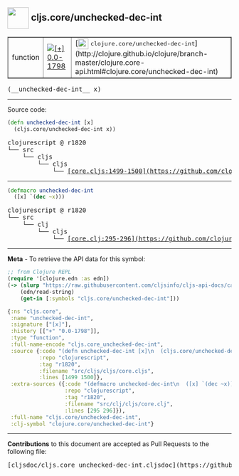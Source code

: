 ## <img width="48px" valign="middle" src="http://i.imgur.com/Hi20huC.png"> cljs.core/unchecked-dec-int

 <table border="1">
<tr>

<td>function</td>
<td><a href="https://github.com/cljsinfo/cljs-api-docs/tree/0.0-1798"><img valign="middle" alt="[+] 0.0-1798" src="https://img.shields.io/badge/+-0.0--1798-lightgrey.svg"></a> </td>
<td>
[<img height="24px" valign="middle" src="http://i.imgur.com/1GjPKvB.png"> <samp>clojure.core/unchecked-dec-int</samp>](http://clojure.github.io/clojure/branch-master/clojure.core-api.html#clojure.core/unchecked-dec-int)
</td>
</tr>
</table>

 <samp>
(__unchecked-dec-int__ x)<br>
</samp>

---





Source code:

```clj
(defn unchecked-dec-int [x]
  (cljs.core/unchecked-dec-int x))
```

 <pre>
clojurescript @ r1820
└── src
    └── cljs
        └── cljs
            └── <ins>[core.cljs:1499-1500](https://github.com/clojure/clojurescript/blob/r1820/src/cljs/cljs/core.cljs#L1499-L1500)</ins>
</pre>


---

```clj
(defmacro unchecked-dec-int
  ([x] `(dec ~x)))
```

 <pre>
clojurescript @ r1820
└── src
    └── clj
        └── cljs
            └── <ins>[core.clj:295-296](https://github.com/clojure/clojurescript/blob/r1820/src/clj/cljs/core.clj#L295-L296)</ins>
</pre>

---

__Meta__ - To retrieve the API data for this symbol:

```clj
;; from Clojure REPL
(require '[clojure.edn :as edn])
(-> (slurp "https://raw.githubusercontent.com/cljsinfo/cljs-api-docs/catalog/cljs-api.edn")
    (edn/read-string)
    (get-in [:symbols "cljs.core/unchecked-dec-int"]))
```

```clj
{:ns "cljs.core",
 :name "unchecked-dec-int",
 :signature ["[x]"],
 :history [["+" "0.0-1798"]],
 :type "function",
 :full-name-encode "cljs.core_unchecked-dec-int",
 :source {:code "(defn unchecked-dec-int [x]\n  (cljs.core/unchecked-dec-int x))",
          :repo "clojurescript",
          :tag "r1820",
          :filename "src/cljs/cljs/core.cljs",
          :lines [1499 1500]},
 :extra-sources ({:code "(defmacro unchecked-dec-int\n  ([x] `(dec ~x)))",
                  :repo "clojurescript",
                  :tag "r1820",
                  :filename "src/clj/cljs/core.clj",
                  :lines [295 296]}),
 :full-name "cljs.core/unchecked-dec-int",
 :clj-symbol "clojure.core/unchecked-dec-int"}

```

---

__Contributions__ to this document are accepted as Pull Requests to the following file:

 <pre>
[cljsdoc/cljs.core_unchecked-dec-int.cljsdoc](https://github.com/cljsinfo/cljs-api-docs/blob/master/cljsdoc/cljs.core_unchecked-dec-int.cljsdoc)
</pre>

